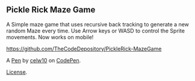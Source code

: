 Pickle Rick Maze Game
---------------------
A Simple maze game that uses recursive back tracking to generate a new random Maze every time. 
Use Arrow keys or WASD to control the Sprite movements.
Now works on mobile!

https://github.com/TheCodeDepository/PickleRick-MazeGame

A [Pen](https://codepen.io/celw10/pen/MWqaRoN) by [celw10](https://codepen.io/celw10) on [CodePen](https://codepen.io).

[License](https://codepen.io/license/pen/MWqaRoN).
